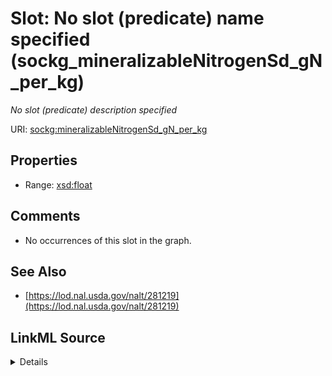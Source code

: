 

# Slot: No slot (predicate) name specified (sockg_mineralizableNitrogenSd_gN_per_kg)


_No slot (predicate) description specified_







URI: [sockg:mineralizableNitrogenSd_gN_per_kg](https://idir.uta.edu/sockg-ontology/docs/mineralizableNitrogenSd_gN_per_kg)



<!-- no inheritance hierarchy -->








## Properties

* Range: [xsd:float](http://www.w3.org/2001/XMLSchema#float)





## Comments

* No occurrences of this slot in the graph.

## See Also

* [https://lod.nal.usda.gov/nalt/281219](https://lod.nal.usda.gov/nalt/281219)



## LinkML Source

<details>

```yaml
name: sockg_mineralizableNitrogenSd_gN_per_kg
description: No slot (predicate) description specified
title: No slot (predicate) name specified
comments:
- No occurrences of this slot in the graph.
from_schema: soc-kg
see_also:
- https://lod.nal.usda.gov/nalt/281219
rank: 1000
domain: sockg_SoilChemicalSample
slot_uri: sockg:mineralizableNitrogenSd_gN_per_kg
alias: sockg_mineralizableNitrogenSd_gN_per_kg
range: float

```
</details>